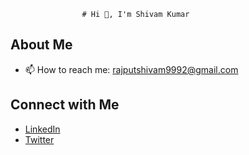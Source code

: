                     # Hi 👋, I'm Shivam Kumar 

## About Me


- 📫 How to reach me: rajputshivam9992@gmail.com

## Connect with Me

- [LinkedIn](https://www.linkedin.com/in/shivam-kumar-2946aa254/)
- [Twitter](https://x.com/Shivam_Rajput__)
